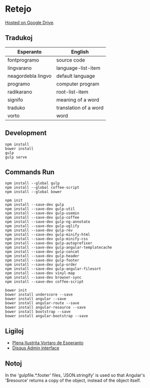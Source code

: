 # Retejo

[Hosted on Google Drive](http://goo.gl/iFFx4F).

## Tradukoj

Esperanto | English
----------|---------
fontprogramo | source code
lingvarano | language-list-item
neagordebla lingvo | default language
programo | computer program
radikarano | root-list-item
signifo | meaning of a word
traduko | translation of a word
vorto | word

## Development

    npm install
    bower install
    gulp
    gulp serve

## Commands Run

    npm install --global gulp
    npm install --global coffee-script
    npm install --global bower
    
    npm init
    npm install --save-dev gulp
    npm install --save-dev gulp-util
    npm install --save-dev gulp-usemin
    npm install --save-dev gulp-coffee
    npm install --save-dev gulp-ng-annotate
    npm install --save-dev gulp-uglify
    npm install --save-dev gulp-rev
    npm install --save-dev gulp-minify-html
    npm install --save-dev gulp-minify-css
    npm install --save-dev gulp-autoprefixer
    npm install --save-dev gulp-angular-templatecache
    npm install --save-dev gulp-concat
    npm install --save-dev gulp-header
    npm install --save-dev gulp-footer
    npm install --save-dev gulp-order
    npm install --save-dev gulp-angular-filesort
    npm install --save-dev vinyl-map
    npm install --save-dev browser-sync
    npm install --save-dev coffee-script
    
    bower init
    bower install underscore --save
    bower install angular --save
    bower install angular-route --save
    bower install angular-resource --save
    bower install bootstrap --save
    bower install angular-bootstrap --save

## Ligiloj

* [Plena Ilustrita Vortaro de Esperanto](http://vortaro.net/)
* [Disqus Admin interface](https://esperanto2.disqus.com/admin/)

## Notoj

In the 'gulpfile.*.footer' files, 'JSON.stringify' is used so that Angular's '$resource' returns a copy of the object, instead of the object itself.
